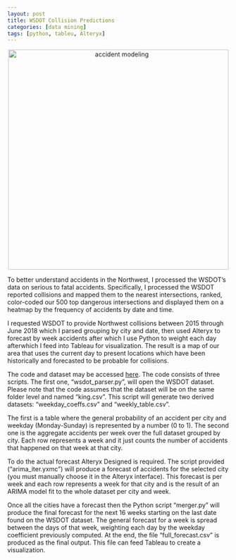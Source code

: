 ```yaml
---
layout: post
title: WSDOT Collision Predictions
categories: [data mining]
tags: [python, tableu, Alteryx]
---
```


<div style="text-align: center"><img src="{{ site.baseurl }}/images/accidents.png" alt="accident modeling" style="width: 500px;"/></div>

To better understand accidents in the Northwest, I processed the WSDOT’s data on serious to fatal accidents. Specifically, I processed the WSDOT reported collisions and mapped them to the nearest intersections, ranked, color-coded our 500 top dangerous intersections and displayed them on a heatmap by the frequency of accidents by date and time. 

I requested WSDOT to provide Northwest collisions between 2015 through June 2018 which I parsed grouping by city and date, then used Alteryx to forecast by week accidents after which I use Python to weight each day afterwhich I feed into Tableau for visualization. The result is a map of our area that uses the current day to present locations which have been historically and forecasted to be probable for collisions.

The code and dataset may be accessed [here](https://github.com/pleasemarkdarkly/wsdot_visualization). The code consists of three scripts. The first one, “wsdot_parser.py”, will open the WSDOT dataset. Please note that the code assumes that the dataset will be on the same folder level and named “king.csv”. This script will generate two derived datasets: “weekday_coeffs.csv” and “weekly_table.csv”.

The first is a table where the general probability of an accident per city and weekday (Monday-Sunday) is represented by a number (0 to 1). The second one is the aggregate accidents per week over the full dataset grouped by city. Each row represents a week and it just counts the number of accidents that happened on that week at that city.

To do the actual forecast Alteryx Designed is required. The script provided (“arima_iter.yxmc”) will produce a forecast of accidents for the selected city (you must manually choose it in the Alteryx interface). This forecast is per week and each row represents a week for that city and is the result of an ARIMA model fit to the whole dataset per city and week.

Once all the cities have a forecast then the Python script “merger.py” will produce the final forecast for the next 16 weeks starting on the last date found on the WSDOT dataset. The general forecast for a week is spread between the days of that week, weighting each day by the weekday coefficient previously computed. At the end, the file “full_forecast.csv” is produced as the final output. This file can feed Tableau to create a visualization.

